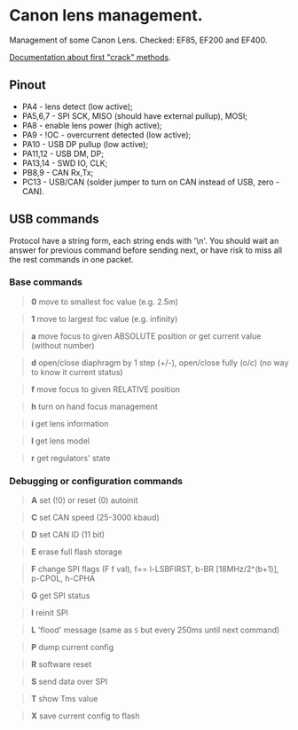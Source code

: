 # Canon lens management.

Management of some Canon Lens. Checked: EF85, EF200 and EF400.

[Documentation about first "crack" methods](https://github.com/eddyem/canon-lens).

## Pinout

* PA4 - lens detect (low active);
* PA5,6,7 - SPI SCK, MISO (should have external pullup), MOSI;
* PA8 - enable lens power (high active);
* PA9 - !OC - overcurrent detected (low active);
* PA10 - USB DP pullup (low active);
* PA11,12 - USB DM, DP;
* PA13,14 - SWD IO, CLK;
* PB8,9 - CAN Rx,Tx;
* PC13 - USB/CAN (solder jumper to turn on CAN instead of USB, zero - CAN).

## USB commands
Protocol have a string form, each string ends with '\n'. You should wait an answer for previous command before sending next, or have risk to miss all the rest commands in one packet.

### Base commands

> **0**  move to smallest foc value (e.g. 2.5m)

> **1**  move to largest foc value (e.g. infinity)

> **a**  move focus to given ABSOLUTE position or get current value (without number)

> **d**  open/close diaphragm by 1 step (+/-), open/close fully (o/c) (no way to know it current status)

> **f**  move focus to given RELATIVE position

> **h**  turn on hand focus management

> **i**  get lens information

> **l**  get lens model

> **r**  get regulators' state

### Debugging or configuration commands

> **A**  set (!0) or reset (0) autoinit

> **C**  set CAN speed (25-3000 kbaud)

> **D**  set CAN ID (11 bit)

> **E**  erase full flash storage

> **F**  change SPI flags (F f val), f== l-LSBFIRST, b-BR [18MHz/2^(b+1)], p-CPOL, h-CPHA

> **G**  get SPI status

> **I**  reinit SPI

> **L**  'flood' message (same as `S` but every 250ms until next command)

> **P**  dump current config

> **R**  software reset

> **S**  send data over SPI

> **T**  show Tms value

> **X**  save current config to flash
